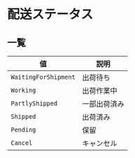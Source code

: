 

配送ステータス
=======


一覧
--




| 値 | 説明 |
| --- | --- |
| `WaitingForShipment` | 出荷待ち |
| `Working` | 出荷作業中 |
| `PartlyShipped` | 一部出荷済み |
| `Shipped` | 出荷済み |
| `Pending` | 保留 |
| `Cancel` | キャンセル |



